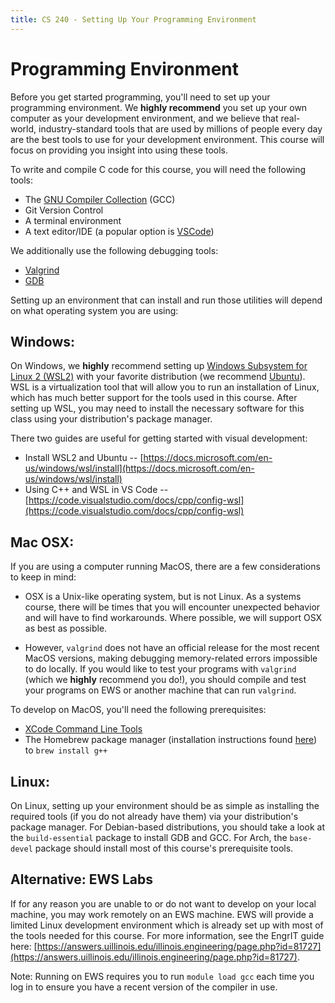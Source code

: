 ```yaml
---
title: CS 240 - Setting Up Your Programming Environment
---
```


# Programming Environment

Before you get started programming, you'll need to set up your programming environment. We **highly recommend** you set up your own computer as your development environment, and we believe that real-world, industry-standard tools that are used by millions of people every day are the best tools to use for your development environment. This course will focus on providing you insight into using these tools. 

To write and compile C code for this course, you will need the following tools:
- The [GNU Compiler Collection](https://gcc.gnu.org/) (GCC)
- Git Version Control
- A terminal environment
- A text editor/IDE (a popular option is [VSCode](https://code.visualstudio.com/))

We additionally use the following debugging tools:
- [Valgrind](https://valgrind.org/)
- [GDB](https://www.sourceware.org/gdb/)

Setting up an environment that can install and run those utilities will depend on what operating system you are using:

## Windows:

On Windows, we **highly** recommend setting up [Windows Subsystem for Linux 2 (WSL2)](https://docs.microsoft.com/en-us/windows/wsl/install-win10) with your favorite distribution (we recommend [Ubuntu](https://en.wikipedia.org/wiki/Ubuntu)). WSL is a virtualization tool that will allow you to run an installation of Linux, which has much better support for the tools used in this course. After setting up WSL, you may need to install the necessary software for this class using your distribution's package manager.

There two guides are useful for getting started with visual development:

- Install WSL2 and Ubuntu -- [https://docs.microsoft.com/en-us/windows/wsl/install](https://docs.microsoft.com/en-us/windows/wsl/install)
- Using C++ and WSL in VS Code ​-- [https://code.visualstudio.com/docs/cpp/config-wsl](https://code.visualstudio.com/docs/cpp/config-wsl)


<!--
- An alternative to using WSL is using the [MinGW platform](https://www.mingw-w64.org/), a Windows port of GCC. However, we **do not** reccomend you use this over WSL to develop for this course, both because MinGW is much more difficult to set up properly and because we provide no guarantee that C code which compiles and runs on native Windows will compile and run on our autograder.
-->

## Mac OSX:

If you are using a computer running MacOS, there are a few considerations to keep in mind:

- OSX is a Unix-like operating system, but is not Linux.  As a systems course, there will be times that you will encounter unexpected behavior and will have to find workarounds.  Where possible, we will support OSX as best as possible.

- However, `valgrind` does not have an official release for the most recent MacOS versions, making debugging memory-related errors impossible to do locally. If you would like to test your programs with `valgrind` (which we **highly** recommend you do!), you should compile and test your programs on EWS or another machine that can run `valgrind`.

To develop on MacOS, you'll need the following prerequisites:
- [XCode Command Line Tools](https://apps.apple.com/us/app/xcode/id497799835?mt=12)
- The Homebrew package manager (installation instructions found [here](https://docs.brew.sh/Installation)) to `brew install g++`


## Linux:

On Linux, setting up your environment should be as simple as installing the required tools (if you do not already have them) via your distribution's package manager. For Debian-based distributions, you should take a look at the `build-essential` package to install GDB and GCC. For Arch, the `base-devel` package should install most of this course's prerequisite tools.


## Alternative: EWS Labs

If for any reason you are unable to or do not want to develop on your local machine, you may work remotely on an EWS machine. EWS will provide a limited Linux development environment which is already set up with most of the tools needed for this course. For more information, see the EngrIT guide here: [https://answers.uillinois.edu/illinois.engineering/page.php?id=81727](https://answers.uillinois.edu/illinois.engineering/page.php?id=81727).

Note: Running on EWS requires you to run `module load gcc` each time you log in to ensure you have a recent version of the compiler in use.
